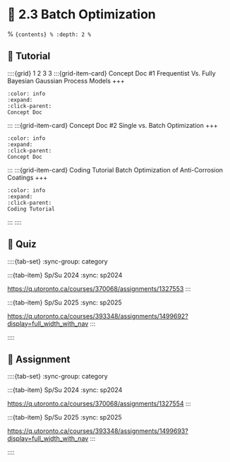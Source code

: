 # 🧩 2.3 Batch Optimization

% ```{contents}
% :depth: 2
% ```

## 🔰 Tutorial

::::{grid} 1 2 3 3
:::{grid-item-card} Concept Doc \#1
Frequentist Vs. Fully Bayesian Gaussian Process Models
+++
```{button-link} https://honegumi.readthedocs.io/en/latest/curriculum/concepts/freq-vs-bayes/freq-vs-bayes.html
:color: info
:expand:
:click-parent:
Concept Doc
```
:::
:::{grid-item-card} Concept Doc \#2
Single vs. Batch Optimization
+++
```{button-link} https://honegumi.readthedocs.io/en/latest/curriculum/concepts/batch/single-vs-batch.html
:color: info
:expand:
:click-parent:
Concept Doc
```
:::
:::{grid-item-card} Coding Tutorial
Batch Optimization of Anti-Corrosion Coatings
+++
```{button-link} https://honegumi.readthedocs.io/en/latest/curriculum/tutorials/batch/batch-fullybayesian.html
:color: info
:expand:
:click-parent:
Coding Tutorial
```
:::
::::

## 🚀 Quiz

::::{tab-set}
:sync-group: category

:::{tab-item} Sp/Su 2024
:sync: sp2024

https://q.utoronto.ca/courses/370068/assignments/1327553
:::

:::{tab-item} Sp/Su 2025
:sync: sp2025

https://q.utoronto.ca/courses/393348/assignments/1499692?display=full_width_with_nav
:::

::::

## 📄 Assignment

::::{tab-set}
:sync-group: category

:::{tab-item} Sp/Su 2024
:sync: sp2024

https://q.utoronto.ca/courses/370068/assignments/1327554
:::

:::{tab-item} Sp/Su 2025
:sync: sp2025

https://q.utoronto.ca/courses/393348/assignments/1499693?display=full_width_with_nav
:::

::::
